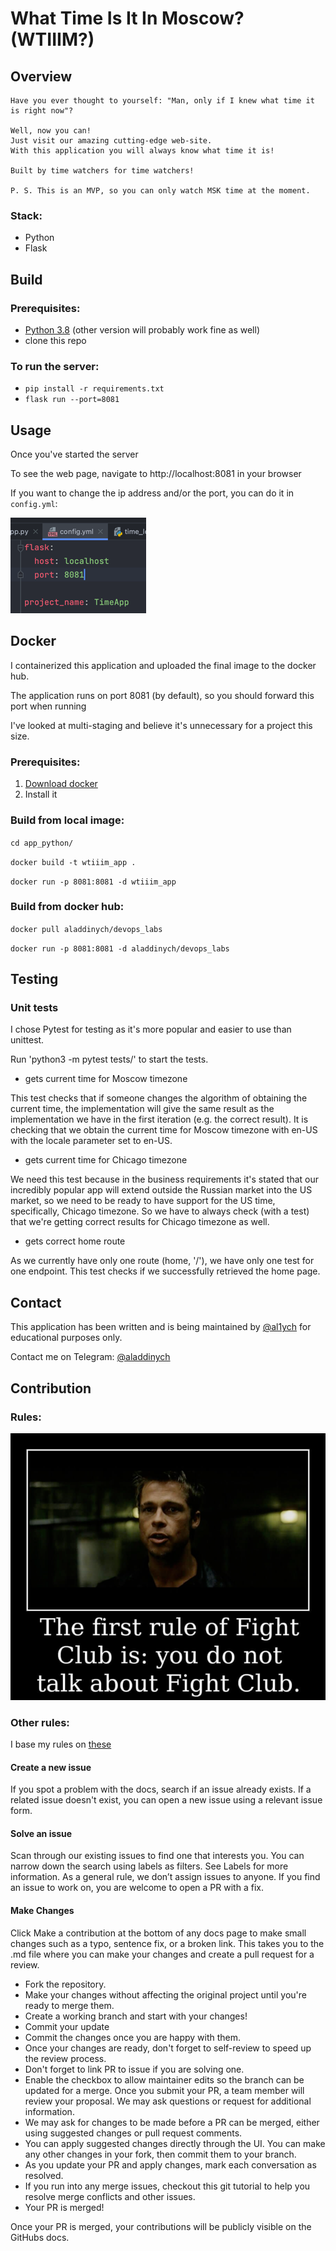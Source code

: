 # What Time Is It In Moscow? (WTIIIM?)

## Overview

    Have you ever thought to yourself: "Man, only if I knew what time it is right now"?

    Well, now you can!
    Just visit our amazing cutting-edge web-site. 
    With this application you will always know what time it is!

    Built by time watchers for time watchers!

    P. S. This is an MVP, so you can only watch MSK time at the moment.

### Stack:

- Python
- Flask

## Build

### Prerequisites:

- [Python 3.8](https://www.python.org/) (other version will probably work fine as well)
- clone this repo

### To run the server:

- `pip install -r requirements.txt`
- `flask run --port=8081`

## Usage

Once you've started the server

To see the web page, navigate to http://localhost:8081 in your browser

If you want to change the ip address and/or the port, you can do it in `config.yml`:

![img_1.png](img_1.png)

## Docker

I containerized this application and uploaded the final image to the docker hub.

The application runs on port 8081 (by default), so you should forward this port when running

I've looked at multi-staging and believe it's unnecessary for a project this size.

### Prerequisites:

1. [Download docker](https://docs.docker.com/engine/install/)
2. Install it

### Build from local image:

`cd app_python/`

`docker build -t wtiiim_app .`

`docker run -p 8081:8081 -d wtiiim_app`

### Build from docker hub:

`docker pull aladdinych/devops_labs`

`docker run -p 8081:8081 -d aladdinych/devops_labs`

## Testing

### Unit tests

I chose Pytest for testing as it's more popular and easier to use than unittest.

Run 'python3 -m pytest tests/' to start the tests.

- gets current time for Moscow timezone

This test checks that if someone changes the algorithm of obtaining the current time,
the implementation will give the same result as the implementation we have in the first iteration
(e.g. the correct result). It is checking that we obtain the current time for Moscow timezone with en-US with
the locale parameter set to en-US.

- gets current time for Chicago timezone

We need this test because in the business requirements it's stated that our incredibly popular app will
extend outside the Russian market into the US market, so we need to be ready to have support for the US time,
specifically, Chicago timezone. So we have to always check (with a test) that
we're getting correct results for Chicago timezone as well.

- gets correct home route

As we currently have only one route (home, '/'), we have only one test for one endpoint.
This test checks if we successfully retrieved the home page.

## Contact

This application has been written and is being maintained by [@al1ych](https://github.com/al1ych)
for educational purposes only.

Contact me on Telegram: [@aladdinych](https://t.me/aladdinych)

## Contribution

### Rules:

![img_4.png](img_4.png)

### Other rules:

I base my rules on [these](https://github.com/github/docs/blob/main/CONTRIBUTING.md)

#### Create a new issue

If you spot a problem with the docs, search if an issue already exists. If a related issue doesn't exist, you can open a
new issue using a relevant issue form.

#### Solve an issue

Scan through our existing issues to find one that interests you.
You can narrow down the search using labels as filters.
See Labels for more information. As a general rule,
we don’t assign issues to anyone. If you find an issue to work on,
you are welcome to open a PR with a fix.

#### Make Changes

Click Make a contribution at the bottom of any docs page to make small changes such as a typo,
sentence fix, or a broken link.
This takes you to the .md file where you can
make your changes and create a pull request for a review.

- Fork the repository.
- Make your changes without affecting the original project until you're ready to merge them.
- Create a working branch and start with your changes!
- Commit your update
- Commit the changes once you are happy with them.
- Once your changes are ready, don't forget to self-review to speed up the review process.
- Don't forget to link PR to issue if you are solving one.
- Enable the checkbox to allow maintainer edits so the branch can be updated for a merge.
  Once you submit your PR, a team member will review your proposal. We may ask questions or request for additional
  information.
- We may ask for changes to be made before a PR can be merged, either using suggested changes or pull request comments.
- You can apply suggested changes directly through the UI. You can make any other changes in your fork, then commit them
  to your branch.
- As you update your PR and apply changes, mark each conversation as resolved.
- If you run into any merge issues, checkout this git tutorial to help you resolve merge conflicts and other issues.
- Your PR is merged!

Once your PR is merged, your contributions will be publicly visible on the GitHubs docs.
